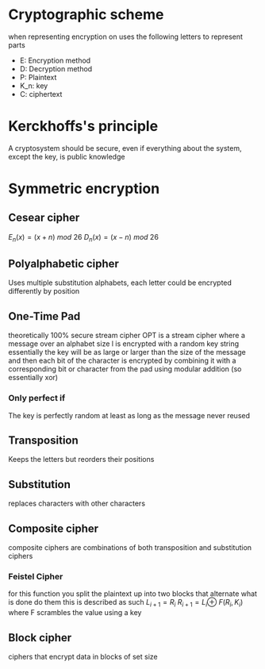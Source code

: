 # Cryptographic scheme
when representing encryption on uses the following letters to represent parts
- E: Encryption method
- D: Decryption method
- P: Plaintext
- K_n: key
- C: ciphertext
# Kerckhoffs's principle
A cryptosystem should be secure, even if everything about the system, except the key, is public knowledge
# Symmetric encryption
## Cesear cipher
$E_n(x)=(x+n)\ mod\ 26$
$D_n(x)=(x-n)\ mod\ 26$
## Polyalphabetic cipher
Uses multiple substitution alphabets, each letter could be encrypted differently by position
## One-Time Pad
theoretically 100% secure stream cipher
OPT is a stream cipher where a message over an alphabet size l is encrypted with a  random key string 
essentially the key will be as large or larger than the size of the message and then each bit of the character is encrypted by combining it with a corresponding bit or character from the pad using modular addition (so essentially xor)
### Only perfect if
The key is perfectly random
at least as long as the message
never reused
## Transposition
Keeps the letters but reorders their positions
## Substitution
replaces characters with other characters
## Composite cipher
composite ciphers are combinations of both transposition and substitution ciphers
### Feistel Cipher
for this function you split the plaintext up into two blocks that alternate what is done do them
this is described as such
$L_{i+1}=R_i$
$R_{i+1}=L_i\oplus\ F(R_i,K_i)$
where F scrambles the value using a key
## Block cipher
ciphers that encrypt data in blocks of set size